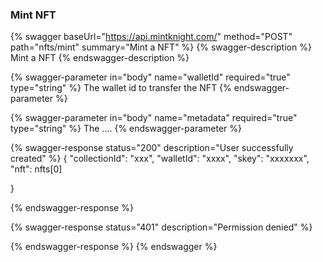
### Mint NFT

{% swagger baseUrl="https://api.mintknight.com/" method="POST" path="nfts/mint" summary="Mint a NFT" %} {% swagger-description %} Mint a NFT {% endswagger-description %}

{% swagger-parameter in="body" name="walletId" required="true" type="string" %} The wallet id to transfer the NFT {% endswagger-parameter %}

{% swagger-parameter in="body" name="metadata" required="true" type="string" %} The .... {% endswagger-parameter %}

{% swagger-response status="200" description="User successfully created" %}
{
    "collectionId": "xxx",
    "walletId": "xxxx",
    "skey": "xxxxxxx",
    "nft": nfts[0]

}


{% endswagger-response %}



{% swagger-response status="401" description="Permission denied" %}

{% endswagger-response %} {% endswagger %}

